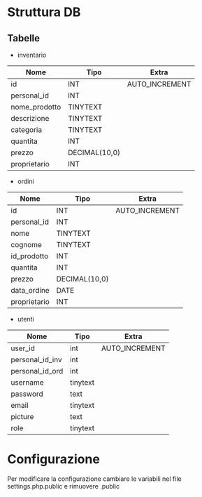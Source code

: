 # Struttura DB

## Tabelle

* inventario

| Nome          | Tipo          | Extra          |
|---------------|---------------|----------------|
| id            | INT           | AUTO_INCREMENT |
| personal_id   | INT           |                |
| nome_prodotto | TINYTEXT      |                |
| descrizione   | TINYTEXT      |                |
| categoria     | TINYTEXT      |                |
| quantita      | INT           |                |
| prezzo        | DECIMAL(10,0) |                |
| proprietario  | INT           |                |

* ordini

| Nome         | Tipo          | Extra          |
|--------------|---------------|----------------|
| id           | INT           | AUTO_INCREMENT |
| personal_id  | INT           |                |
| nome         | TINYTEXT      |                |
| cognome      | TINYTEXT      |                |
| id_prodotto  | INT           |                |
| quantita     | INT           |                |
| prezzo       | DECIMAL(10,0) |                |
| data_ordine  | DATE          |                |
| proprietario | INT           |                |

* utenti

| Nome            | Tipo     | Extra          |
|-----------------|----------|----------------|
| user_id         | int      | AUTO_INCREMENT |
| personal_id_inv | int      |                |
| personal_id_ord | int      |                |
| username        | tinytext |                |
| password        | text     |                |
| email           | tinytext |                |
| picture         | text     |                |
| role            | tinytext |                |

# Configurazione
Per modificare la configurazione cambiare le variabili nel file settings.php.public e rimuovere .public